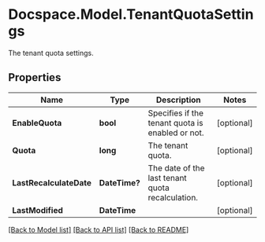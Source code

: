 # Docspace.Model.TenantQuotaSettings
The tenant quota settings.

## Properties

Name | Type | Description | Notes
------------ | ------------- | ------------- | -------------
**EnableQuota** | **bool** | Specifies if the tenant quota is enabled or not. | [optional] 
**Quota** | **long** | The tenant quota. | [optional] 
**LastRecalculateDate** | **DateTime?** | The date of the last tenant quota recalculation. | [optional] 
**LastModified** | **DateTime** |  | [optional] 

[[Back to Model list]](../README.md#documentation-for-models) [[Back to API list]](../README.md#documentation-for-api-endpoints) [[Back to README]](../README.md)

